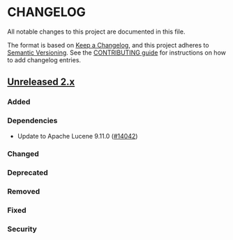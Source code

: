 # CHANGELOG
All notable changes to this project are documented in this file.

The format is based on [Keep a Changelog](https://keepachangelog.com/en/1.0.0/), and this project adheres to [Semantic Versioning](https://semver.org/spec/v2.0.0.html). See the [CONTRIBUTING guide](./CONTRIBUTING.md#Changelog) for instructions on how to add changelog entries.

## [Unreleased 2.x]
### Added

### Dependencies
- Update to Apache Lucene 9.11.0 ([#14042](https://github.com/opensearch-project/OpenSearch/pull/14042))

### Changed

### Deprecated

### Removed

### Fixed

### Security

[Unreleased 2.x]: https://github.com/opensearch-project/OpenSearch/compare/2.15...2.x
